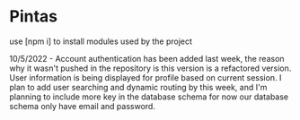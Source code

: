# Pintas

use [npm i] to install modules used by the project

10/5/2022 - Account authentication has been added last week, the reason why it wasn't pushed in the repository is this version is a refactored version.
  User information is being displayed for profile based on current session. I plan to add user searching and dynamic routing by this week, and I'm planning to
  include more key in the database schema for now our database schema only have email and password.

